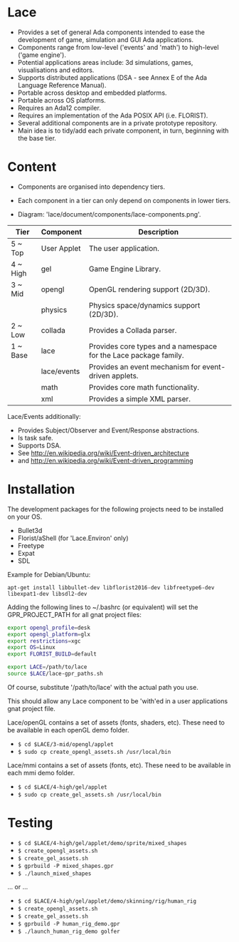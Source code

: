 Lace
====

- Provides a set of general Ada components intended to ease the development of game, simulation and GUI Ada applications.
- Components range from low-level ('events' and 'math') to high-level ('game engine').
- Potential applications areas include: 3d simulations, games, visualisations and editors.
- Supports distributed applications (DSA - see Annex E of the Ada Language Reference Manual).
- Portable across desktop and embedded platforms.
- Portable across OS platforms.
- Requires an Ada12 compiler.
- Requires an implementation of the Ada POSIX API (i.e. FLORIST).
- Several additional components are in a private prototype repository.
- Main idea is to tidy/add each private component, in turn, beginning with the base tier.

Content
=======

   - Components are organised into dependency tiers.
   - Each component in a tier can only depend on components in lower tiers.

   - Diagram: 'lace/document/components/lace-components.png'.

|Tier    |Component  |Description                                                      |
|--------|-----------|-----------------------------------------------------------------|
|5 ~ Top |User Applet|The user application.                                            |
|4 ~ High|gel        |Game Engine Library.                                             |
|3 ~ Mid |opengl     |OpenGL rendering support (2D/3D).                                |
|        |physics    |Physics space/dynamics support (2D/3D).                          |
|2 ~ Low |collada    |Provides a Collada parser.                                       |
|1 ~ Base|lace       |Provides core types and a namespace for the Lace package family. |
|        |lace/events|Provides an event mechanism for event-driven applets.            |
|        |math       |Provides core math functionality.                                |
|        |xml        |Provides a simple XML parser.                                    |


Lace/Events additionally:
- Provides Subject/Observer and Event/Response abstractions.
- Is task safe.
- Supports DSA.
- See  http://en.wikipedia.org/wiki/Event-driven_architecture
- and  http://en.wikipedia.org/wiki/Event-driven_programming
   

Installation
============
The development packages for the following projects need to be installed on your OS.

- Bullet3d
- Florist/aShell (for 'Lace.Environ' only)
- Freetype
- Expat
- SDL

Example for Debian/Ubuntu:

```
apt-get install libbullet-dev libflorist2016-dev libfreetype6-dev libexpat1-dev libsdl2-dev
```

Adding the following lines to ~/.bashrc (or equivalent) will set the GPR_PROJECT_PATH for all gnat project files:

```bash
export opengl_profile=desk
export opengl_platform=glx
export restrictions=xgc
export OS=Linux
export FLORIST_BUILD=default

export LACE=/path/to/lace
source $LACE/lace-gpr_paths.sh
```

Of course, substitute  '/path/to/lace'  with the actual path you use.

This should allow any Lace component to be 'with'ed in a user applications gnat project file.


Lace/openGL contains a set of assets (fonts, shaders, etc). These need to be available in each openGL demo folder.

- `$ cd $LACE/3-mid/opengl/applet`
- `$ sudo cp create_opengl_assets.sh /usr/local/bin`


Lace/mmi contains a set of assets (fonts, etc). These need to be available in each mmi demo folder.

- `$ cd $LACE/4-high/gel/applet`
- `$ sudo cp create_gel_assets.sh /usr/local/bin`


Testing
=======

* `$ cd $LACE/4-high/gel/applet/demo/sprite/mixed_shapes`
* `$ create_opengl_assets.sh`
* `$ create_gel_assets.sh`
* `$ gprbuild -P mixed_shapes.gpr`
* `$ ./launch_mixed_shapes`

... or ...

* `$ cd $LACE/4-high/gel/applet/demo/skinning/rig/human_rig`
* `$ create_opengl_assets.sh`
* `$ create_gel_assets.sh`
* `$ gprbuild -P human_rig_demo.gpr`
* `$ ./launch_human_rig_demo golfer`
